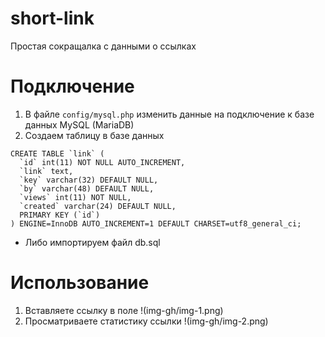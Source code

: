 # short-link
Простая сокращалка с данными о ссылках

# Подключение

1. В файле `config/mysql.php` изменить данные на подключение к базе данных MySQL (MariaDB)
2. Создаем таблицу в базе данных

```mysql
CREATE TABLE `link` (
  `id` int(11) NOT NULL AUTO_INCREMENT,
  `link` text,
  `key` varchar(32) DEFAULT NULL,
  `by` varchar(48) DEFAULT NULL,
  `views` int(11) NOT NULL,
  `created` varchar(24) DEFAULT NULL,
  PRIMARY KEY (`id`)
) ENGINE=InnoDB AUTO_INCREMENT=1 DEFAULT CHARSET=utf8_general_ci;
```

* Либо импортируем файл db.sql
# Использование

1. Вставляете ссылку в поле
!(img-gh/img-1.png)
2. Просматриваете статистику ссылки
!(img-gh/img-2.png)


